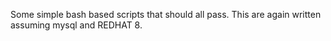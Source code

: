 Some simple bash based scripts that should all pass.
This are again written assuming mysql and REDHAT 8. 

